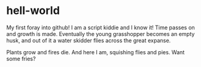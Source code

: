# hell-world
My first foray into github!
I am a script kiddie and I know it! 
Time passes on and growth is made. 
Eventually the young grasshopper becomes an empty husk, and out of it a water skidder flies across the great expanse.

Plants grow and fires die. And here I am, squishing flies and pies. Want some fries?
